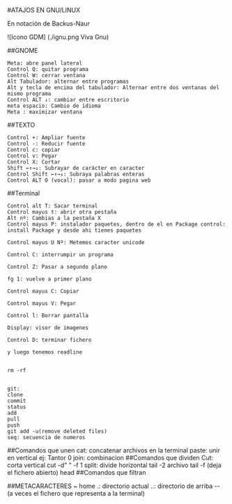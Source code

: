 

#ATAJOS EN GNU/LINUX

En notación de Backus-Naur

![Icono GDM] (./ignu.png Viva Gnu)

##GNOME

    Meta: abre panel lateral
    Control Q: quitar programa
    Control W: cerrar ventana
    Alt Tabulador: alternar entre programas
    Alt y tecla de encima del tabulador: Alternar entre dos ventanas del mismo programa
    Control ALT ↓: cambiar entre escritorio
    meta espacio: Cambio de idioma
    Meta : maximizar ventana

##TEXTO

    Control +: Ampliar fuente
    Control -: Reducir fuente
    Control c: copiar
    Control v: Pegar
    Control X: Cortar
    Shift ←↑→↓: Subrayar de carácter en caracter
    Control Shift ←↑→↓: Subraya palabras enteras
    Control ALT O (vocal): pasar a modo pagina web

##Terminal

    Control alt T: Sacar terminal
    Control mayus t: abrir otra pestaña
    Alt nº: Cambias a la pestaña X
    Control mayus P: instalador paquetes, dentro de el en Package control: install Package y desde ahi tienes paquetes

    Control mayus U Nº: Metemos caracter unicode

    Control C: interrumpir un programa

    Control Z: Pasar a segundo plano

    fg 1: vuelve a primer plano

    Control mayus C: Copiar

    Control mayus V: Pegar

    Control l: Borrar pantalla

    Display: visor de imagenes

    Control D: terminar fichero

    y luego tenemos readline


    rm -rf

    
    git: 
    clone
    commit
    status
    add
    pull
    push
    git add -u(remove deleted files)
    seq: secuencia de numeros
##Comandos que unen
    cat: concatenar archivos en la terminal
    paste: unir en vertical
        ej: Tantor 0
    join: combinacion
##Comandos que dividen
    Cut: corta vertical cut -d" " -f 1
    split: divide horizontal
    tail -2 archivo
    tail -f (deja el fichero abierto)
    head
##Comandos que filtran



##METACARACTERES
    ~ home
    .: directorio actual
    ..: directorio de arriba
    -- (a veces el fichero que representa a la terminal)
